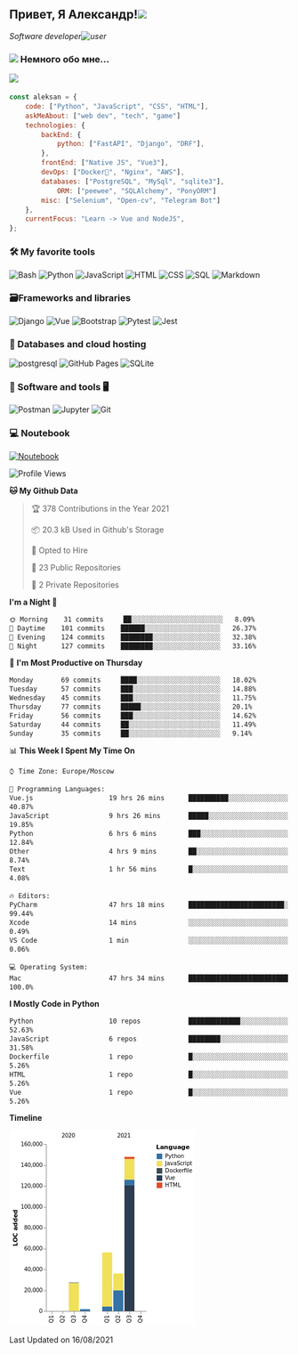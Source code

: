 <h2>Привет, Я Александр!<img src="https://media.giphy.com/media/12oufCB0MyZ1Go/giphy.gif" width="50"></h2>
<p><em>Software developer<img src="https://media.giphy.com/media/WUlplcMpOCEmTGBtBW/giphy.gif" width="30" alt="user">
</em></p>


### <img src="https://media.giphy.com/media/VgCDAzcKvsR6OM0uWg/giphy.gif" width="50"> Немного обо мне...
<img src="https://cdn.dribbble.com/users/962321/screenshots/2788167/gif_13.gif" width="415">

```javascript
const aleksan = {
    code: ["Python", "JavaScript", "CSS", "HTML"],
    askMeAbout: ["web dev", "tech", "game"]
    technologies: {
        backEnd: {
            python: ["FastAPI", "Django", "DRF"],
        },
        frontEnd: ["Native JS", "Vue3"],
        devOps: ["Docker🐳", "Nginx", "AWS"],
        databases: ["PostgreSQL", "MySql", "sqlite3"],
            ORM: ["peewee", "SQLAlchemy", "PonyORM"]
        misc: ["Selenium", "Open-cv", "Telegram Bot"]
    },
    currentFocus: "Learn -> Vue and NodeJS",
};
```

### 🛠 My favorite tools 

<p>
    <img alt="Bash" src="https://img.shields.io/badge/Bash-121011.svg?logo=gnu-bash&logoColor=white">
    <img alt="Python" src="https://img.shields.io/badge/Python-14354C.svg?logo=python&logoColor=white">
    <img alt="JavaScript" src="https://img.shields.io/badge/JavaScript-F7DF1E.svg?logo=javascript&logoColor=black">
    <img alt="HTML" src="https://img.shields.io/badge/HTML-E34F26.svg?logo=html5&logoColor=white">
    <img alt="CSS" src="https://img.shields.io/badge/CSS-1572B6.svg?logo=css3&logoColor=white">
    <img alt="SQL" src="https://img.shields.io/badge/SQL-025E8C.svg?logo=amazon-dynamodb&logoColor=white">
    <img alt="Markdown" src="https://img.shields.io/badge/Markdown-000000.svg?logo=markdown&logoColor=white">
</p>

### 🗃Frameworks and libraries

<p>
    <img alt="Django" src="https://img.shields.io/badge/Django-092E20?logo=django&logoColor=white">
    <img alt="Vue" src="https://img.shields.io/badge/Vue.js-35495E?logo=vue.js&logoColor=4FC08D">
    <img alt="Bootstrap" src="https://img.shields.io/badge/Bootstrap-7952B3.svg?logo=bootstrap&logoColor=white">
    <img alt="Pytest" src="https://img.shields.io/badge/Pytest-0A9EDC.svg?logo=pytest&logoColor=white">
    <img alt="Jest" src="https://img.shields.io/badge/Jest-C21325.svg?logo=jest&logoColor=white">
</p>

### 🏦 Databases and cloud hosting

<p>
    <img alt="postgresql" src="https://img.shields.io/badge/PostgreSQL-316192?logo=postgresql&logoColor=white">
    <img alt="GitHub Pages" src="https://img.shields.io/badge/GitHub%20Pages-327FC7.svg?logo=github&logoColor=white">
    <img alt="SQLite" src ="https://img.shields.io/badge/SQLite-07405e.svg?logo=sqlite&logoColor=white">
</p>

###  💽 Software and tools 🖥

<p>
    <img alt="Postman" src="https://img.shields.io/badge/Postman-FF6C37?logo=postman&logoColor=white">
    <img alt="Jupyter" src="https://img.shields.io/badge/Jupyter-F37626.svg?logo=Jupyter&logoColor=white">
    <img alt="Git" src ="https://img.shields.io/badge/Git-F05033.svg?logo=git&logoColor=white">
</p>

###  💻 Noutebook

<p>
<a href="https://www.apple.com/ru/shop/buy-mac/macbook-pro/13-дюймовый-«серый-космос»-процессор-2,0-ггц,-4-ядерный-intel-core-i5-с-графическим-процессором-intel-iris-plus-graphics-512гб"><img alt="Noutebook" src ="https://img.shields.io/badge/Apple-MacBook_Pro_2020-999999?logo=apple&logoColor=white"></a>
</p>


<!--START_SECTION:waka-->
![Profile Views](http://img.shields.io/badge/Profile%20Views-169-blue)

**🐱 My Github Data** 

> 🏆 378 Contributions in the Year 2021
 > 
> 📦 20.3 kB Used in Github's Storage 
 > 
> 💼 Opted to Hire
 > 
> 📜 23 Public Repositories 
 > 
> 🔑 2 Private Repositories  
 > 
**I'm a Night 🦉** 

```text
🌞 Morning    31 commits     ██░░░░░░░░░░░░░░░░░░░░░░░   8.09% 
🌆 Daytime    101 commits    ██████░░░░░░░░░░░░░░░░░░░   26.37% 
🌃 Evening    124 commits    ████████░░░░░░░░░░░░░░░░░   32.38% 
🌙 Night      127 commits    ████████░░░░░░░░░░░░░░░░░   33.16%

```
📅 **I'm Most Productive on Thursday** 

```text
Monday       69 commits     ████░░░░░░░░░░░░░░░░░░░░░   18.02% 
Tuesday      57 commits     ███░░░░░░░░░░░░░░░░░░░░░░   14.88% 
Wednesday    45 commits     ███░░░░░░░░░░░░░░░░░░░░░░   11.75% 
Thursday     77 commits     █████░░░░░░░░░░░░░░░░░░░░   20.1% 
Friday       56 commits     ███░░░░░░░░░░░░░░░░░░░░░░   14.62% 
Saturday     44 commits     ██░░░░░░░░░░░░░░░░░░░░░░░   11.49% 
Sunday       35 commits     ██░░░░░░░░░░░░░░░░░░░░░░░   9.14%

```


📊 **This Week I Spent My Time On** 

```text
⌚︎ Time Zone: Europe/Moscow

💬 Programming Languages: 
Vue.js                   19 hrs 26 mins      ██████████░░░░░░░░░░░░░░░   40.87% 
JavaScript               9 hrs 26 mins       █████░░░░░░░░░░░░░░░░░░░░   19.85% 
Python                   6 hrs 6 mins        ███░░░░░░░░░░░░░░░░░░░░░░   12.84% 
Other                    4 hrs 9 mins        ██░░░░░░░░░░░░░░░░░░░░░░░   8.74% 
Text                     1 hr 56 mins        █░░░░░░░░░░░░░░░░░░░░░░░░   4.08%

🔥 Editors: 
PyCharm                  47 hrs 18 mins      ████████████████████████░   99.44% 
Xcode                    14 mins             ░░░░░░░░░░░░░░░░░░░░░░░░░   0.49% 
VS Code                  1 min               ░░░░░░░░░░░░░░░░░░░░░░░░░   0.06%

💻 Operating System: 
Mac                      47 hrs 34 mins      █████████████████████████   100.0%

```

**I Mostly Code in Python** 

```text
Python                   10 repos            █████████████░░░░░░░░░░░░   52.63% 
JavaScript               6 repos             ████████░░░░░░░░░░░░░░░░░   31.58% 
Dockerfile               1 repo              █░░░░░░░░░░░░░░░░░░░░░░░░   5.26% 
HTML                     1 repo              █░░░░░░░░░░░░░░░░░░░░░░░░   5.26% 
Vue                      1 repo              █░░░░░░░░░░░░░░░░░░░░░░░░   5.26%

```


**Timeline**

![Chart not found](https://raw.githubusercontent.com/Hazzari/Hazzari/master/charts/bar_graph.png) 


 Last Updated on 16/08/2021
<!--END_SECTION:waka-->
